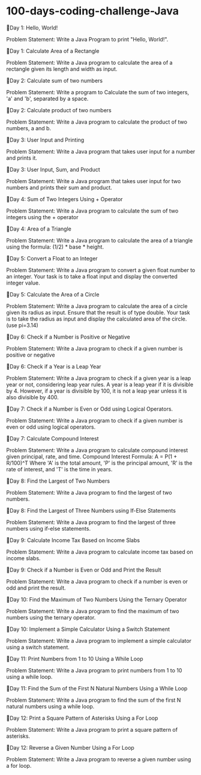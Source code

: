 # 100-days-coding-challenge-Java

📌Day 1: Hello, World! 

Problem Statement: Write a Java Program to print "Hello, World!".

📌Day 1: Calculate Area of a Rectangle

Problem Statement: Write a Java program to calculate the area of a rectangle given its length and width as input.

📌Day 2: Calculate sum of two numbers

Problem Statement: Write a program to Calculate the sum of two integers, 'a' and 'b', separated by a space.

📌Day 2: Calculate product of two numbers

Problem Statement: Write a Java program to calculate the product of two numbers, a and b.

📌Day 3: User Input and Printing 

Problem Statement: Write a Java program that takes user input for a number and prints it.

📌Day 3: User Input, Sum, and Product

Problem Statement: Write a Java program that takes user input for two numbers and prints their sum and product.

📌Day 4: Sum of Two Integers Using + Operator 

Problem Statement: Write a Java program to calculate the sum of two integers using the + operator

📌Day 4: Area of a Triangle

Problem Statement: Write a Java program to calculate the area of a triangle using the formula: (1/2) * base * height.

📌Day 5: Convert a Float to an Integer

Problem Statement: Write a Java program to convert a given float number to an integer. Your task is to take a float input and display the converted integer value.

📌Day 5: Calculate the Area of a Circle

Problem Statement: Write a Java program to calculate the area of a circle given its radius as input. Ensure that the result is of type double. Your task is to take the 
radius as input and display the calculated area of the circle.(use pi=3.14)

📌Day 6: Check if a Number is Positive or Negative

Problem Statement: Write a Java program to check if a given number is positive or negative

📌Day 6: Check if a Year is a Leap Year

Problem Statement: Write a Java program to check if a given year is a leap year or not, considering leap year rules. A year is a leap year if it is divisible by 4. However, 
if a year is divisible by 100, it is not a leap year unless it is also divisible by 400.

📌Day 7: Check if a Number is Even or Odd using Logical Operators.

Problem Statement: Write a Java program to check if a given number is even or odd using logical operators.

📌Day 7: Calculate Compound Interest

Problem Statement: Write a Java program to calculate compound interest given principal, rate, and time.
Compound Interest Formula: A = P(1 + R/100)^T Where 'A' is the total amount, 'P' is the principal amount, 'R' is the rate of interest, and 'T' is the time in years.

📌Day 8: Find the Largest of Two Numbers

Problem Statement: Write a Java program to find the largest of two numbers.

📌Day 8: Find the Largest of Three Numbers using If-Else Statements

Problem Statement: Write a Java program to find the largest of three numbers using if-else statements.

📌Day 9: Calculate Income Tax Based on Income Slabs

Problem Statement: Write a Java program to calculate income tax based on income slabs.

📌Day 9: Check if a Number is Even or Odd and Print the Result

Problem Statement: Write a Java program to check if a number is even or odd and print the result.

📌Day 10: Find the Maximum of Two Numbers Using the Ternary Operator

Problem Statement: Write a Java program to find the maximum of two numbers using the ternary operator.

📌Day 10: Implement a Simple Calculator Using a Switch Statement

Problem Statement: Write a Java program to implement a simple calculator using a switch statement.

📌Day 11: Print Numbers from 1 to 10 Using a While Loop

Problem Statement: Write a Java program to print numbers from 1 to 10 using a while loop.

📌Day 11: Find the Sum of the First N Natural Numbers Using a While Loop

Problem Statement: Write a Java program to find the sum of the first N natural numbers using a while loop.

📌Day 12: Print a Square Pattern of Asterisks Using a For Loop

Problem Statement: Write a Java program to print a square pattern of asterisks.

📌Day 12: Reverse a Given Number Using a For Loop 

Problem Statement: Write a Java program to reverse a given number using a for loop.

